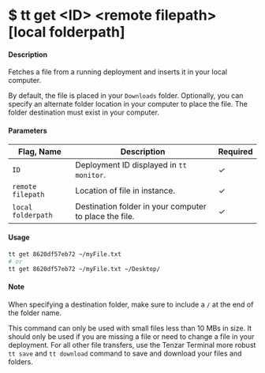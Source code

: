 <h1 class="title">$ tt get &lt;ID&gt; &lt;remote filepath&gt; [local folderpath]</h1>

#### Description
Fetches a file from a running deployment and inserts it in your local computer.

By default, the file is placed in your `Downloads` folder. Optionally, you can specify an alternate folder location in your computer to place the file. The folder destination must exist in your computer.


#### Parameters
| Flag, Name | Description | Required |
|---------|-------------|-------------|
| `ID`  | Deployment ID displayed in `tt monitor`.	     |  ✓ |
| `remote filepath`  | Location of file in instance.	     |  ✓ |
| `local folderpath`  | Destination folder in your computer to place the file.	     |  ✓ |


#### Usage
```bash
tt get 8620df57eb72 ~/myFile.txt
# or
tt get 8620df57eb72 ~/myFile.txt ~/Desktop/
```

#### Note
When specifying a destination folder, make sure to include a `/` at the end of the folder name.

This command can only be used with small files less than 10 MBs in size. It should only be used if you are missing a file or need to change a file in your deployment. For all other file transfers, use the Tenzar Terminal more robust `tt save` and `tt download` command to save and download your files and folders.
